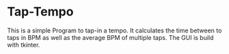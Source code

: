 # Tap-Tempo

This is a simple Program to tap-in a tempo.  It calculates the time
between to taps in BPM as well as the average BPM of multiple taps.
The GUI is build with tkinter.